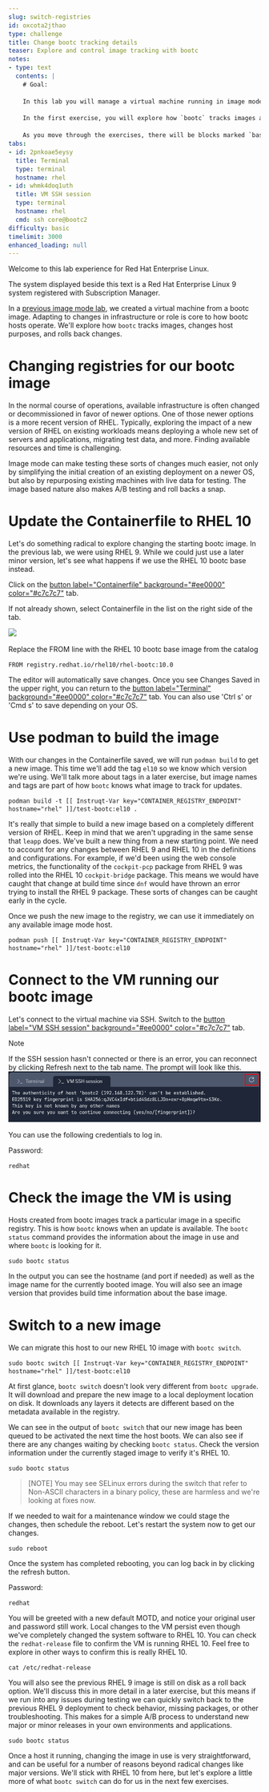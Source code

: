 ```yaml
---
slug: switch-registries
id: oxcota2jthao
type: challenge
title: Change bootc tracking details
teaser: Explore and control image tracking with bootc
notes:
- type: text
  contents: |
    # Goal:

    In this lab you will manage a virtual machine running in image mode. You'll explore how bootc tracks images, changes host purposes, and rolls back changes.

    In the first exercise, you will explore how `bootc` tracks images and get an imported VM using a new registry.

    As you move through the exercises, there will be blocks marked `bash` with commands to be run in the right side bar. These may also have a `copy` feature to place the command into your buffer for pasting, and a `run` feature which will automatically execute the command. You can use any of these methods to complete the exercises.
tabs:
- id: 2pnkoae5eysy
  title: Terminal
  type: terminal
  hostname: rhel
- id: whmk4doq1uth
  title: VM SSH session
  type: terminal
  hostname: rhel
  cmd: ssh core@bootc2
difficulty: basic
timelimit: 3000
enhanced_loading: null
---
```


Welcome to this lab experience for Red Hat Enterprise Linux.

The system displayed beside this text is a Red Hat Enterprise Linux 9 system registered with Subscription Manager.

In a [previous image mode lab](https://www.redhat.com/en/introduction-to-image-mode-for-red-hat-enterprise-linux-interactive-lab), we created a virtual machine from a bootc image. Adapting to changes in infrastructure or role is core to how bootc hosts operate. We'll explore how `bootc` tracks images, changes host purposes, and rolls back changes.

Changing registries for our bootc image
===

In the normal course of operations, available infrastructure is often changed or decommissioned in favor of newer options. One of those newer options is a more recent version of RHEL. Typically, exploring the impact of a new version of RHEL on existing workloads means deploying a whole new set of servers and applications, migrating test data, and more. Finding available resources and time is challenging.

Image mode can make testing these sorts of changes much easier, not only by simplifying the initial creation of an existing deployment on a newer OS, but also by repurposing existing machines with live data for testing. The image based nature also makes A/B testing and roll backs a snap.

Update the Containerfile to RHEL 10
===

Let's do something radical to explore changing the starting bootc image. In the previous lab, we were using RHEL 9. While we could just use a later minor version, let's see what happens if we use the RHEL 10 bootc base instead.  

Click on the [button label="Containerfile" background="#ee0000" color="#c7c7c7"](tab-1) tab.

If not already shown, select Containerfile in the list on the right side of the tab.

![](../assets/containerfile_scripteditor1.png)

Replace the FROM line with the RHEL 10 bootc base image from the catalog
````
FROM registry.redhat.io/rhel10/rhel-bootc:10.0
````

The editor will automatically save changes. Once you see Changes Saved in the upper right, you can return to the [button label="Terminal" background="#ee0000" color="#c7c7c7"](tab-0) tab. You can also use 'Ctrl s' or 'Cmd s' to save depending on your OS.

Use podman to build the image
===
With our changes in the Containerfile saved, we will run `podman build` to get a new image. This time we'll add the tag `el10` so we know which version we're using. We'll talk more about tags in a later exercise, but image names and tags are part of how `bootc` knows what image to track for updates.

```bash,run
podman build -t [[ Instruqt-Var key="CONTAINER_REGISTRY_ENDPOINT" hostname="rhel" ]]/test-bootc:el10 .
```

It's really that simple to build a new image based on a completely different version of RHEL. Keep in mind that we aren't upgrading in the same sense that `leapp` does. We've built a new thing from a new starting point. We need to account for any changes between RHEL 9 and RHEL 10 in the definitions and configurations. For example, if we'd been using the web console metrics, the functionality of the `cockpit-pcp` package from RHEL 9 was rolled into the RHEL 10 `cockpit-bridge` package. This means we would have caught that change at build time since `dnf` would have thrown an error trying to install the RHEL 9 package. These sorts of changes can be caught early in the cycle.

Once we push the new image to the registry, we can use it immediately on any available image mode host.
```bash,run
podman push [[ Instruqt-Var key="CONTAINER_REGISTRY_ENDPOINT" hostname="rhel" ]]/test-bootc:el10
```

Connect to the VM running our bootc image
===

Let's connect to the virtual machine via SSH. Switch to the [button label="VM SSH session" background="#ee0000" color="#c7c7c7"](tab-1) tab.

> [!NOTE]
> If the SSH session hasn't connected or there is an error, you can reconnect by clicking Refresh next to the tab name. The prompt will look like this. ![](../assets/terminal_prompt.png)

You can use the following credentials to log in.

Password:

```bash,run
redhat
```

Check the image the VM is using
===
Hosts created from bootc images track a particular image in a specific registry. This is how `bootc` knows when an update is available.  The `bootc status` command provides the information about the image in use and where `bootc` is looking for it.

```bash,run
sudo bootc status 
```

In the output you can see the hostname (and port if needed) as well as the image name for the currently booted image. You will also see an image version that provides build time information about the base image. 

Switch to a new image
===
We can migrate this host to our new RHEL 10 image with `bootc switch`.
```bash,run
sudo bootc switch [[ Instruqt-Var key="CONTAINER_REGISTRY_ENDPOINT" hostname="rhel" ]]/test-bootc:el10
```

At first glance, `bootc switch` doesn't look very different from `bootc upgrade`. It will download and prepare the new image to a local deployment location on disk. It downloads any layers it detects are different based on the metadata available in the registry.

We can see in the output of `bootc switch` that our new image has been queued to be activated the next time the host boots. We can also see if there are any changes waiting by checking `bootc status`. Check the version information under the currently staged image to verify it's RHEL 10.

```bash,run
sudo bootc status
```
>[NOTE]
> You may see SELinux errors during the switch that refer to Non-ASCII characters in a binary policy, these are harmless and we're looking at fixes now.

If we needed to wait for a maintenance window we could stage the changes, then schedule the reboot. Let's restart the system now to get our changes.

```bash,run
sudo reboot
```

Once the system has completed rebooting, you can log back in by clicking the refresh button.

Password:

```bash,run
redhat
```

You will be greeted with a new default MOTD, and notice your original user and password still work. Local changes to the VM persist even though we've completely changed the system software to RHEL 10. You can check the `redhat-release` file to confirm the VM is running RHEL 10. Feel free to explore in other ways to confirm this is really RHEL 10.

```bash,run
cat /etc/redhat-release
```

You will also see the previous RHEL 9 image is still on disk as a roll back option. We'll discuss this in more detail in a later exercise, but this means if we run into any issues during testing we can quickly switch back to the previous RHEL 9 deployment to check behavior, missing packages, or other troubleshooting.  This makes for a simple A/B process to understand new major or minor releases in your own environments and applications. 
```bash,run
sudo bootc status
```

Once a host it running, changing the image in use is very straightforward, and can be useful for a number of reasons beyond radical changes like major versions. We'll stick with RHEL 10 from here, but let's explore a little more of what `bootc switch` can do for us in the next few exercises.
